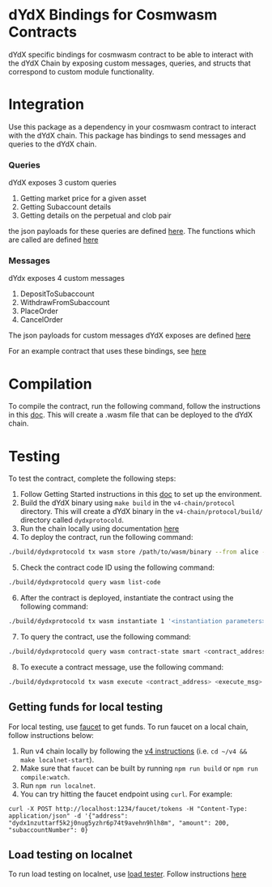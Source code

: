 # dYdX Bindings for Cosmwasm Contracts

dYdX specific bindings for cosmwasm contract to be able to interact with the dYdX Chain by exposing custom messages, queries, and structs that correspond to custom module functionality.

# Integration
Use this package as a dependency in your cosmwasm contract to interact with the dYdX chain.
This package has bindings to send messages and queries to the dYdX chain.

### Queries
dYdX exposes 3 custom queries
1. Getting market price for a given asset
2. Getting Subaccount details
3. Getting details on the perpetual and clob pair

the json payloads for these queries are defined [here](https://github.com/dydxprotocol/v4-chain/blob/feature/cosmwasm/protocol/dydx-cosmwasm/src/query.rs#L22-L33). The functions which are called are defined [here](https://github.com/dydxprotocol/v4-chain/blob/feature/cosmwasm/protocol/dydx-cosmwasm/src/querier.rs#L18-L54)

### Messages
dYdx exposes 4 custom messages
1. DepositToSubaccount
2. WithdrawFromSubaccount
3. PlaceOrder
4. CancelOrder

The json payloads for custom messages dYdX exposes are defined [here](https://github.com/dydxprotocol/v4-chain/blob/feature/cosmwasm/protocol/dydx-cosmwasm/src/msg.rs#L79-L102)

For an example contract that uses these bindings, see [here](https://github.com/dydxprotocol/v4-chain/tree/feature/cosmwasm/protocol/contracts/dydx-messages-example)

# Compilation
To compile the contract, run the following command, follow the instructions in this [doc](https://docs.cosmwasm.com/docs/getting-started/compile-contract). This will create a .wasm file that can be deployed to the dYdX chain.


# Testing
To test the contract, complete the following steps:
1. Follow Getting Started instructions in this [doc](https://github.com/dydxprotocol/v4-chain/tree/main/protocol#get-started) to set up the environment.
2. Build the dYdX binary using `make build` in the `v4-chain/protocol` directory. This will create a dYdX binary in the `v4-chain/protocol/build/` directory called `dydxprotocold`.
3. Run the chain locally using documentation [here](https://github.com/dydxprotocol/v4-chain/tree/main/protocol#running-the-chain-locally)
4. To deploy the contract, run the following command:
```bash
./build/dydxprotocold tx wasm store /path/to/wasm/binary --from alice --gas-prices 25000000000adv4tnt --gas auto --gas-adjustment 1.5 --chain-id localdydxprotocol
```
5. Check the contract code ID using the following command:
```bash
./build/dydxprotocold query wasm list-code
```
6. After the contract is deployed, instantiate the contract using the following command:
```bash
./build/dydxprotocold tx wasm instantiate 1 '<instantiation parameters>' --from alice --label test --gas-prices 25000000000adv4tnt --gas auto --gas-adjustment 1.5 --chain-id localdydxprotocol
```
7. To query the contract, use the following command:
```bash
./build/dydxprotocold query wasm contract-state smart <contract_address> <query_msg> --chain-id localdydxprotocol
```
8. To execute a contract message, use the following command:
```bash
./build/dydxprotocold tx wasm execute <contract_address> <execute_msg> --from alice --gas-prices 25000000000adv4tnt --gas auto --gas-adjustment 1.5 --chain-id localdydxprotocol
```

## Getting funds for local testing
For local testing, use [faucet](https://github.com/dydxprotocol/faucet) to get funds. To run faucet on a local chain, follow instructions below:
1. Run v4 chain locally by following the [v4 instructions](https://github.com/dydxprotocol/v4/blob/main/README.md#running-the-chain-locally) (i.e. `cd ~/v4 && make localnet-start`).
2. Make sure that `faucet` can be built by running `npm run build` or `npm run compile:watch`.
3. Run `npm run localnet`.
4. You can try hitting the faucet endpoint using `curl`. For example:
```
curl -X POST http://localhost:1234/faucet/tokens -H "Content-Type: application/json" -d '{"address": "dydx1nzuttarf5k2j0nug5yzhr6p74t9avehn9hlh8m", "amount": 200, "subaccountNumber": 0}
```

## Load testing on localnet
To run load testing on localnet, use [load tester](https://github.com/dydxprotocol/load-tester). Follow instructions [here](https://github.com/dydxprotocol/load-tester?tab=readme-ov-file#running-against-your-local-chain-localnet)





